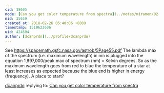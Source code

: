 ```yaml
---
cid: 18605
node: [Can you get color temperature from spectra](../notes/miramon/02-01-2018/can-you-get-color-temperature-from-spectra)
nid: 15659
created_at: 2018-02-26 05:40:06 +0000
timestamp: 1519623606
uid: 424604
author: [dcanprdn](../profile/dcanprdn)
---
```


See
https://spacemath.gsfc.nasa.gov/astrob/5Page55.pdf
The lambda max of the spectrum (i.e. maximum wavelength) in nm is plugged into the equation 1,897,000/peak max of spectrum (nm) = Kelvin degrees.
So as the maximum wavelength goes from red to blue the temperature of a star at least increases as expected because the blue end is higher in energy (frequency).  A place to start?


[dcanprdn](../profile/dcanprdn) replying to: [Can you get color temperature from spectra](../notes/miramon/02-01-2018/can-you-get-color-temperature-from-spectra)

